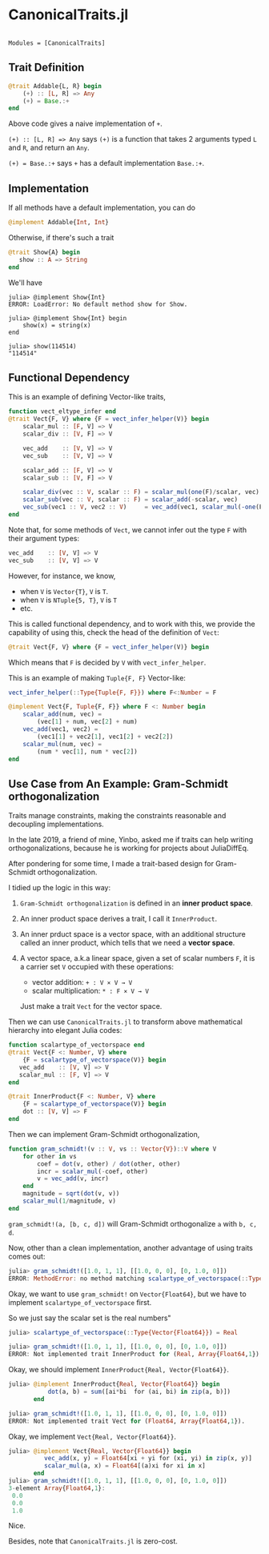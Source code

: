 # CanonicalTraits.jl

```@index
```

```@autodocs
Modules = [CanonicalTraits]
```



## Trait Definition

```julia
@trait Addable{L, R} begin
    (+) :: [L, R] => Any
    (+) = Base.:+
end
```

Above code gives a naive implementation of `+`.

`(+) :: [L, R] => Any` says `(+)` is a function that takes 2 arguments typed `L` and `R`, and return an `Any`.

`(+) = Base.:+` says `+` has a default implementation `Base.:+`.

## Implementation

If all methods have a default implementation, you can do

```julia
@implement Addable{Int, Int}
```

Otherwise, if there's such a trait

```julia
@trait Show{A} begin
   show :: A => String
end
```

We'll have

```julia-repl
julia> @implement Show{Int}
ERROR: LoadError: No default method show for Show.

julia> @implement Show{Int} begin
    show(x) = string(x)
end

julia> show(114514)
"114514"
```

## Functional Dependency

This is an example of defining Vector-like traits,

```julia
function vect_eltype_infer end
@trait Vect{F, V} where {F = vect_infer_helper(V)} begin
    scalar_mul :: [F, V] => V
    scalar_div :: [V, F] => V

    vec_add    :: [V, V] => V
    vec_sub    :: [V, V] => V

    scalar_add :: [F, V] => V
    scalar_sub :: [V, F] => V

    scalar_div(vec :: V, scalar :: F) = scalar_mul(one(F)/scalar, vec)
    scalar_sub(vec :: V, scalar :: F) = scalar_add(-scalar, vec)
    vec_sub(vec1 :: V, vec2 :: V)     = vec_add(vec1, scalar_mul(-one(F), vec2))
end
```

Note that, for some methods of `Vect`, we cannot infer out the type `F` with their argument types:

```julia
vec_add    :: [V, V] => V
vec_sub    :: [V, V] => V
```

However, for instance, we know,
- when `V`  is `Vector{T}`, `V` is `T`.
- when `V` is `NTuple{5, T}`, `V` is `T`
- etc.

This is called functional dependency, and to work with this, we provide the capability of using this, check the head of the definition of `Vect`:

```julia
@trait Vect{F, V} where {F = vect_infer_helper(V)} begin
```

Which means that `F` is decided by `V` with `vect_infer_helper`.

This is an example of making `Tuple{F, F}` Vector-like:

```julia
vect_infer_helper(::Type{Tuple{F, F}}) where F<:Number = F

@implement Vect{F, Tuple{F, F}} where F <: Number begin
    scalar_add(num, vec) =
        (vec[1] + num, vec[2] + num)
    vec_add(vec1, vec2) =
        (vec1[1] + vec2[1], vec1[2] + vec2[2])
    scalar_mul(num, vec) =
        (num * vec[1], num * vec[2])
end
```

## Use Case from An Example: Gram-Schmidt orthogonalization

Traits manage constraints, making the constraints reasonable and decoupling implementations.

In the late 2019, a friend of mine, Yinbo,
asked me if traits can help writing orthogonalizations, because he is working for projects about JuliaDiffEq.


After pondering for some time, I made a trait-based design for Gram-Schmidt orthogonalization.

I tidied up the logic in this way:

1. `Gram-Schmidt orthogonalization` is defined
 in an **inner product space**.

2. An inner product space derives a trait, I call it `InnerProduct`.

3. An inner prduct space is a vector space, with an additional structure called an inner product, which tells that we need a **vector space**.

4. A vector space, a.k.a linear space, given a set of scalar numbers `F`, it is a carrier set `V` occupied with these operations:
    - vector addition: `+ : V × V → V`
    - scalar multiplication: `* : F × V → V`

    Just make a trait `Vect` for the vector space.

Then we can use `CanonicalTraits.jl` to transform above mathematical hierarchy into elegant Julia codes:

```julia
function scalartype_of_vectorspace end
@trait Vect{F <: Number, V} where
    {F = scalartype_of_vectorspace(V)} begin
   vec_add    :: [V, V] => V
   scalar_mul :: [F, V] => V
end

@trait InnerProduct{F <: Number, V} where 
    {F = scalartype_of_vectorspace(V)} begin
    dot :: [V, V] => F
end
```

Then we can implement Gram-Schmidt orthogonalization,

```julia
function gram_schmidt!(v :: V, vs :: Vector{V})::V where V
    for other in vs
        coef = dot(v, other) / dot(other, other)
        incr = scalar_mul(-coef, other)
        v = vec_add(v, incr)
    end
    magnitude = sqrt(dot(v, v))
    scalar_mul(1/magnitude, v)
end
```

`gram_schmidt!(a, [b, c, d])` will Gram-Schmidt orthogonalize `a` with `b, c, d`.

Now, other than a clean implementation, another advantage of using traits comes out:

```julia
julia> gram_schmidt!([1.0, 1, 1], [[1.0, 0, 0], [0, 1.0, 0]])
ERROR: MethodError: no method matching scalartype_of_vectorspace(::Type{Array{Float64,1}})
```

Okay, we want to use `gram_schmidt!` on `Vector{Float64}`, but we have to implement `scalartype_of_vectorspace` first.

So we just say the scalar set is the real numbers"

```julia
julia> scalartype_of_vectorspace(::Type{Vector{Float64}}) = Real

julia> gram_schmidt!([1.0, 1, 1], [[1.0, 0, 0], [0, 1.0, 0]])
ERROR: Not implemented trait InnerProduct for (Real, Array{Float64,1}).
```

Okay, we should implement `InnerProduct{Real, Vector{Float64}}`.

```julia
julia> @implement InnerProduct{Real, Vector{Float64}} begin
           dot(a, b) = sum([ai*bi  for (ai, bi) in zip(a, b)])
       end

julia> gram_schmidt!([1.0, 1, 1], [[1.0, 0, 0], [0, 1.0, 0]])
ERROR: Not implemented trait Vect for (Float64, Array{Float64,1}).
```

Okay, we implement `Vect{Real, Vector{Float64}}`.

```julia
julia> @implement Vect{Real, Vector{Float64}} begin
          vec_add(x, y) = Float64[xi + yi for (xi, yi) in zip(x, y)]
          scalar_mul(a, x) = Float64[(a)xi for xi in x]
       end
julia> gram_schmidt!([1.0, 1, 1], [[1.0, 0, 0], [0, 1.0, 0]])
3-element Array{Float64,1}:
 0.0
 0.0
 1.0
```

Nice.

Besides, note that `CanonicalTraits.jl` is zero-cost.
